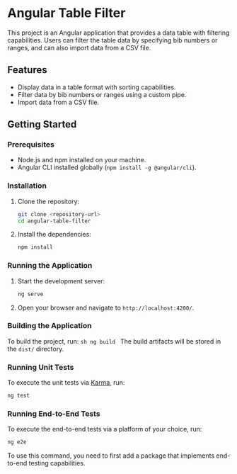 # Angular Table Filter

This project is an Angular application that provides a data table with filtering capabilities. Users can filter the table data by specifying bib numbers or ranges, and can also import data from a CSV file.

## Features

- Display data in a table format with sorting capabilities.
- Filter data by bib numbers or ranges using a custom pipe.
- Import data from a CSV file.

## Getting Started

### Prerequisites

- Node.js and npm installed on your machine.
- Angular CLI installed globally (`npm install -g @angular/cli`).

### Installation

1. Clone the repository:
   ```sh
   git clone <repository-url>
   cd angular-table-filter
   ```

2. Install the dependencies:
   ```sh
   npm install
   ```

### Running the Application

1. Start the development server:
   ```sh
   ng serve
   ```

2. Open your browser and navigate to `http://localhost:4200/`.

### Building the Application

To build the project, run:
    ```sh
    ng build
    ```
The build artifacts will be stored in the `dist/` directory.

### Running Unit Tests

To execute the unit tests via [Karma](https://karma-runner.github.io), run:
```sh
ng test
```

### Running End-to-End Tests

To execute the end-to-end tests via a platform of your choice, run:
```sh
ng e2e
```

To use this command, you need to first add a package that implements end-to-end testing capabilities.




